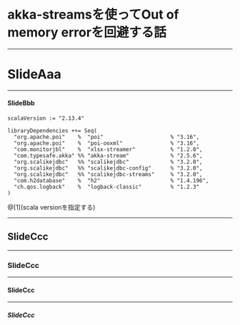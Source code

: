 # akka-streamsを使ってOut of memory errorを回避する話

---

# SlideAaa

---

#### SlideBbb

```
scalaVersion := "2.13.4"

libraryDependencies ++= Seq(
  "org.apache.poi"    %  "poi"                     % "3.16",
  "org.apache.poi"    %  "poi-ooxml"               % "3.16",
  "com.monitorjbl"    %  "xlsx-streamer"           % "1.2.0",
  "com.typesafe.akka" %% "akka-stream"             % "2.5.6",
  "org.scalikejdbc"   %% "scalikejdbc"             % "3.2.0",
  "org.scalikejdbc"   %% "scalikejdbc-config"      % "3.2.0",
  "org.scalikejdbc"   %% "scalikejdbc-streams"     % "3.2.0",
  "com.h2database"    %  "h2"                      % "1.4.196",
  "ch.qos.logback"    %  "logback-classic"         % "1.2.3"
)
```
@[1](scala versionを指定する)

---

## SlideCcc

---

### SlideCcc

---

#### SlideCcc

---

##### SlideCcc
